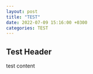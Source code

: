```yaml
---
layout: post
title: "TEST"
date: 2022-07-09 15:16:00 +0300
categories: TEST
---
```

## Test Header

test content

